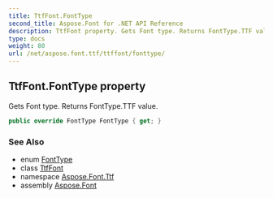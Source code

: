 ```yaml
---
title: TtfFont.FontType
second_title: Aspose.Font for .NET API Reference
description: TtfFont property. Gets Font type. Returns FontType.TTF value
type: docs
weight: 80
url: /net/aspose.font.ttf/ttffont/fonttype/
---
```

## TtfFont.FontType property

Gets Font type. Returns FontType.TTF value.

```csharp
public override FontType FontType { get; }
```

### See Also

* enum [FontType](../../../aspose.font/fonttype/)
* class [TtfFont](../)
* namespace [Aspose.Font.Ttf](../../ttffont/)
* assembly [Aspose.Font](../../../)


